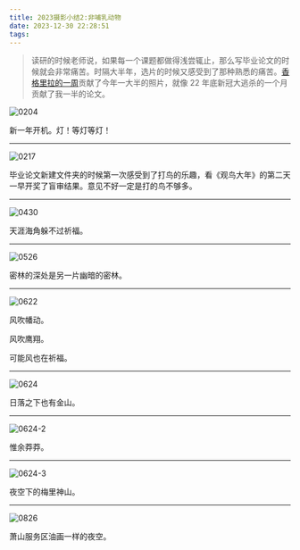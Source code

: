 ```yaml
---
title: 2023摄影小结2:非哺乳动物
date: 2023-12-30 22:28:51
tags:
---
```


> 读研的时候老师说，如果每一个课题都做得浅尝辄止，那么写毕业论文的时候就会非常痛苦。时隔大半年，选片的时候又感受到了那种熟悉的痛苦。[香格里拉的一周](https://shaoyecheng.com/uncategorized/2023-06-29-%E9%A6%99%E6%A0%BC%E9%87%8C%E6%8B%89%E5%85%BB%E8%80%81PLog.html)贡献了今年一大半的照片，就像 22 年底新冠大逃杀的一个月贡献了我一半的论文。

![0204](0204hengdian.JPG)

新一年开机。灯！等灯等灯！

---

![0217](0217westlake.JPG)

毕业论文新建文件夹的时候第一次感受到了打鸟的乐趣，看《观鸟大年》的第二天一早开奖了盲审结果。意见不好一定是打的鸟不够多。

---

![0430](0430sanya.JPG)

天涯海角躲不过祈福。

---

![0526](0526night.JPG)

密林的深处是另一片幽暗的密林。

---

![0622](0622temple.jpg)

风吹幡动。

风吹鹰翔。

可能风也在祈福。

---

![0624](0624dawn.jpg)

日落之下也有金山。

---

![0624-2](0624full_scene.jpg)

惟余莽莽。

---

![0624-3](0624star.jpg)

夜空下的梅里神山。

---

![0826](0826cloud.JPG)

萧山服务区油画一样的夜空。